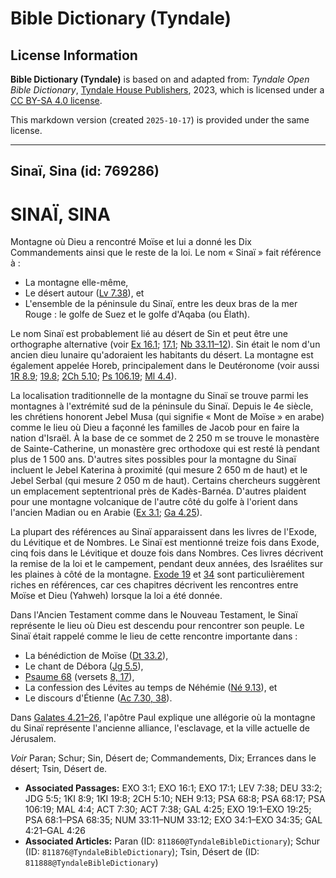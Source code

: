 # Bible Dictionary (Tyndale)

## License Information

**Bible Dictionary (Tyndale)** is based on and adapted from: _Tyndale Open Bible Dictionary_, [Tyndale House Publishers](https://tyndaleopenresources.com/), 2023, which is licensed under a [CC BY-SA 4.0 license](https://creativecommons.org/licenses/by-sa/4.0/legalcode.en).

This markdown version (created `2025-10-17`) is provided under the same license.



--------------------------------

## Sinaï, Sina (id: 769286)

SINAÏ, SINA
===========

Montagne où Dieu a rencontré Moïse et lui a donné les Dix Commandements ainsi que le reste de la loi. Le nom « Sinaï » fait référence à :

* La montagne elle\-même,
* Le désert autour ([Lv 7\.38](https://ref.ly/Lev7:38)), et
* L'ensemble de la péninsule du Sinaï, entre les deux bras de la mer Rouge : le golfe de Suez et le golfe d'Aqaba (ou Élath).

Le nom Sinaï est probablement lié au désert de Sin et peut être une orthographe alternative (voir [Ex 16\.1](https://ref.ly/Exod16:1); [17\.1](https://ref.ly/Exod17:1); [Nb 33\.11–12](https://ref.ly/Num33:11-Num33:12)). Sin était le nom d'un ancien dieu lunaire qu'adoraient les habitants du désert. La montagne est également appelée Horeb, principalement dans le Deutéronome (voir aussi [1R 8\.9](https://ref.ly/1Kgs8:9); [19\.8](https://ref.ly/1Kgs19:8); [2Ch 5\.10](https://ref.ly/2Chr5:10); [Ps 106\.19](https://ref.ly/Ps106:19); [Ml 4\.4](https://ref.ly/Mal4:4)).

La localisation traditionnelle de la montagne du Sinaï se trouve parmi les montagnes à l'extrémité sud de la péninsule du Sinaï. Depuis le 4e siècle, les chrétiens honorent Jebel Musa (qui signifie « Mont de Moïse » en arabe) comme le lieu où Dieu a façonné les familles de Jacob pour en faire la nation d'Israël. À la base de ce sommet de 2 250 m se trouve le monastère de Sainte\-Catherine, un monastère grec orthodoxe qui est resté là pendant plus de 1 500 ans. D'autres sites possibles pour la montagne du Sinaï incluent le Jebel Katerina à proximité (qui mesure 2 650 m de haut) et le Jebel Serbal (qui mesure 2 050 m de haut). Certains chercheurs suggèrent un emplacement septentrional près de Kadès\-Barnéa. D'autres plaident pour une montagne volcanique de l'autre côté du golfe à l'orient dans l'ancien Madian ou en Arabie ([Ex 3\.1](https://ref.ly/Exod3:1); [Ga 4\.25](https://ref.ly/Gal4:25)).

La plupart des références au Sinaï apparaissent dans les livres de l'Exode, du Lévitique et de Nombres. Le Sinaï est mentionné treize fois dans Exode, cinq fois dans le Lévitique et douze fois dans Nombres. Ces livres décrivent la remise de la loi et le campement, pendant deux années, des Israélites sur les plaines à côté de la montagne. [Exode 19](https://ref.ly/Exod19:1-Exod19:25) et [34](https://ref.ly/Exod34:1-Exod34:35) sont particulièrement riches en références, car ces chapitres décrivent les rencontres entre Moïse et Dieu (Yahweh) lorsque la loi a été donnée.

Dans l'Ancien Testament comme dans le Nouveau Testament, le Sinaï représente le lieu où Dieu est descendu pour rencontrer son peuple. Le Sinaï était rappelé comme le lieu de cette rencontre importante dans :

* La bénédiction de Moïse ([Dt 33\.2](https://ref.ly/Deut33:2)),
* Le chant de Débora ([Jg 5\.5](https://ref.ly/Judg5:5)),
* [Psaume 68](https://ref.ly/Ps68:1-Ps68:35) (versets [8, 17](https://ref.ly/Ps68:8,Ps68:17)),
* La confession des Lévites au temps de Néhémie ([Né 9\.13](https://ref.ly/Neh9:13)), et
* Le discours d'Étienne ([Ac 7\.30, 38](https://ref.ly/Acts7:30,Acts7:38)).

Dans [Galates 4\.21–26](https://ref.ly/Gal4:21-Gal4:26), l'apôtre Paul explique une allégorie où la montagne du Sinaï représente l'ancienne alliance, l'esclavage, et la ville actuelle de Jérusalem.

*Voir* Paran; Schur; Sin, Désert de; Commandements, Dix; Errances dans le désert; Tsin, Désert de.

* **Associated Passages:** EXO 3:1; EXO 16:1; EXO 17:1; LEV 7:38; DEU 33:2; JDG 5:5; 1KI 8:9; 1KI 19:8; 2CH 5:10; NEH 9:13; PSA 68:8; PSA 68:17; PSA 106:19; MAL 4:4; ACT 7:30; ACT 7:38; GAL 4:25; EXO 19:1–EXO 19:25; PSA 68:1–PSA 68:35; NUM 33:11–NUM 33:12; EXO 34:1–EXO 34:35; GAL 4:21–GAL 4:26
* **Associated Articles:** Paran (ID: `811860@TyndaleBibleDictionary`); Schur (ID: `811876@TyndaleBibleDictionary`); Tsin, Désert de (ID: `811888@TyndaleBibleDictionary`)

